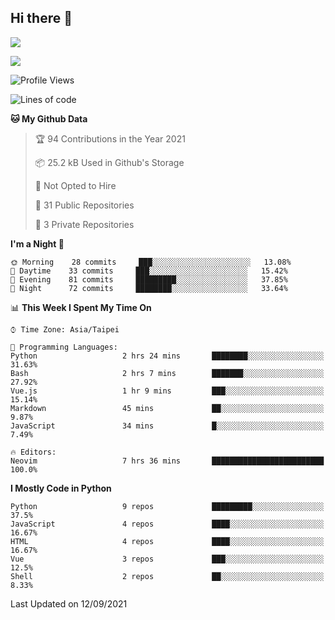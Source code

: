 ## Hi there 👋

![](https://github-readme-stats.vercel.app/api?username=CSY54&theme=nord&show_icons=true)

![](https://github-readme-stats.vercel.app/api/top-langs/?username=CSY54&theme=nord&layout=compact&card_width=445)

<!--START_SECTION:waka-->
![Profile Views](http://img.shields.io/badge/Profile%20Views-2-blue)

![Lines of code](https://img.shields.io/badge/From%20Hello%20World%20I%27ve%20Written-119082%20lines%20of%20code-blue)

**🐱 My Github Data** 

> 🏆 94 Contributions in the Year 2021
 > 
> 📦 25.2 kB Used in Github's Storage 
 > 
> 🚫 Not Opted to Hire
 > 
> 📜 31 Public Repositories 
 > 
> 🔑 3 Private Repositories  
 > 
**I'm a Night 🦉** 

```text
🌞 Morning    28 commits     ███░░░░░░░░░░░░░░░░░░░░░░   13.08% 
🌆 Daytime    33 commits     ███░░░░░░░░░░░░░░░░░░░░░░   15.42% 
🌃 Evening    81 commits     █████████░░░░░░░░░░░░░░░░   37.85% 
🌙 Night      72 commits     ████████░░░░░░░░░░░░░░░░░   33.64%

```


📊 **This Week I Spent My Time On** 

```text
⌚︎ Time Zone: Asia/Taipei

💬 Programming Languages: 
Python                   2 hrs 24 mins       ████████░░░░░░░░░░░░░░░░░   31.63% 
Bash                     2 hrs 7 mins        ███████░░░░░░░░░░░░░░░░░░   27.92% 
Vue.js                   1 hr 9 mins         ███░░░░░░░░░░░░░░░░░░░░░░   15.14% 
Markdown                 45 mins             ██░░░░░░░░░░░░░░░░░░░░░░░   9.87% 
JavaScript               34 mins             █░░░░░░░░░░░░░░░░░░░░░░░░   7.49%

🔥 Editors: 
Neovim                   7 hrs 36 mins       █████████████████████████   100.0%

```

**I Mostly Code in Python** 

```text
Python                   9 repos             █████████░░░░░░░░░░░░░░░░   37.5% 
JavaScript               4 repos             ████░░░░░░░░░░░░░░░░░░░░░   16.67% 
HTML                     4 repos             ████░░░░░░░░░░░░░░░░░░░░░   16.67% 
Vue                      3 repos             ███░░░░░░░░░░░░░░░░░░░░░░   12.5% 
Shell                    2 repos             ██░░░░░░░░░░░░░░░░░░░░░░░   8.33%

```



 Last Updated on 12/09/2021
<!--END_SECTION:waka-->

<!--
**CSY54/CSY54** is a ✨ _special_ ✨ repository because its `README.md` (this file) appears on your GitHub profile.

Here are some ideas to get you started:

- 🔭 I’m currently working on ...
- 🌱 I’m currently learning ...
- 👯 I’m looking to collaborate on ...
- 🤔 I’m looking for help with ...
- 💬 Ask me about ...
- 📫 How to reach me: ...
- 😄 Pronouns: ...
- ⚡ Fun fact: ...
-->
